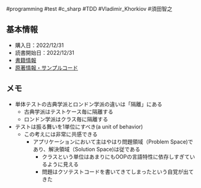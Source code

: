 #programming #test #c_sharp #TDD #Vladimir_Khorkiov #須田智之 

## 基本情報

- 購入日：2022/12/31
- 読書開始日：2022/12/31
- [書籍情報](https://book.mynavi.jp/ec/products/detail/id=134252)
- [原著情報・サンプルコード](https://www.manning.com/books/unit-testing)

## メモ

- 単体テストの古典学派とロンドン学派の違いは「隔離」にある
	- 古典学派はテストケース毎に隔離する
	- ロンドン学派はクラス毎に隔離する
- テストは振る舞いを1単位にすべき(a unit of behavior)
	- この考えには非常に共感できる
		- アプリケーションにおいて主はやはり問題領域（Problem Space)であり、解決領域（Solution Space)は従である
			- クラスという単位はあまりにもOOPの言語特性に依存しすぎているように見える
			- 問題はクソテストコードを書いてきてしまったという自覚が出てきた